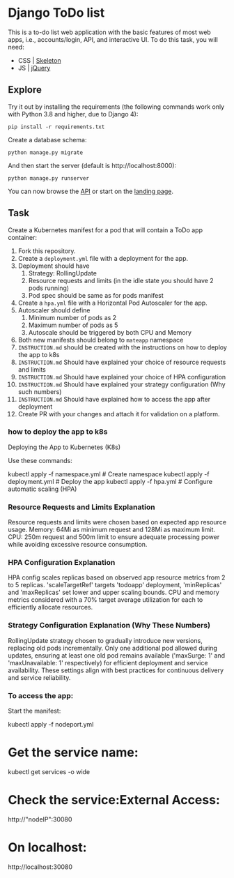 # Django ToDo list

This is a to-do list web application with the basic features of most web apps, i.e., accounts/login, API, and interactive UI. To do this task, you will need:

- CSS | [Skeleton](http://getskeleton.com/)
- JS  | [jQuery](https://jquery.com/)

## Explore

Try it out by installing the requirements (the following commands work only with Python 3.8 and higher, due to Django 4):

```
pip install -r requirements.txt
```

Create a database schema:

```
python manage.py migrate
```

And then start the server (default is http://localhost:8000):

```
python manage.py runserver
```

You can now browse the [API](http://localhost:8000/api/) or start on the [landing page](http://localhost:8000/).

## Task

Create a Kubernetes manifest for a pod that will contain a ToDo app container:

1. Fork this repository.
1. Create a `deployment.yml` file with a deployment for the app.
1. Deployment should have
    1. Strategy: RollingUpdate
    1. Resource requests and limits (in the idle state you should have 2 pods running)
    1. Pod spec should be same as for pods manifest
1. Create a `hpa.yml` file with a Horizontal Pod Autoscaler for the app.
1. Autoscaler should define
    1. Minimum number of pods as 2
    2. Maximum number of pods as 5
    3. Autoscale should be triggered by both CPU and Memory
1. Both new manifests should belong to `mateapp` namespace
1. `INSTRUCTION.md` should be created with the instructions on how to deploy the app to k8s
1. `INSTRUCTION.md` Should have explained your choice of resource requests and limits
1. `INSTRUCTION.md` Should have explained your choice of HPA configuration
1. `INSTRUCTION.md` Should have explained your strategy configuration (Why such numbers)
1. `INSTRUCTION.md` Should have explained how to access the app after deployment
1. Create PR with your changes and attach it for validation on a platform.



### how to deploy the app to k8s

Deploying the App to Kubernetes (K8s)

Use these commands:

kubectl apply -f namespace.yml # Create namespace
kubectl apply -f deployment.yml # Deploy the app
kubectl apply -f hpa.yml # Configure automatic scaling (HPA)

### Resource Requests and Limits Explanation
Resource requests and limits were chosen based on expected app resource usage. Memory: 64Mi as minimum request and 128Mi as maximum limit. CPU: 250m request and 500m limit to ensure adequate processing power while avoiding excessive resource consumption.

### HPA Configuration Explanation
HPA config scales replicas based on observed app resource metrics from 2 to 5 replicas. 'scaleTargetRef' targets 'todoapp' deployment, 'minReplicas' and 'maxReplicas' set lower and upper scaling bounds. CPU and memory metrics considered with a 70% target average utilization for each to efficiently allocate resources.

### Strategy Configuration Explanation (Why These Numbers)
RollingUpdate strategy chosen to gradually introduce new versions, replacing old pods incrementally. Only one additional pod allowed during updates, ensuring at least one old pod remains available ('maxSurge: 1' and 'maxUnavailable: 1' respectively) for efficient deployment and service availability. These settings align with best practices for continuous delivery and service reliability.


### To access the app:

Start the manifest:

kubectl apply -f nodeport.yml

# Get the service name:

kubectl get services -o wide

# Check the service:External Access:

http://"nodeIP":30080

# On localhost:
http://localhost:30080
